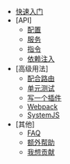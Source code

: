 * [快速入门](quick-start/quick-start.md)
* [API]
  - [配置](api/conf.md)
  - [服务](api/service.md)
  - [指令](api/directive.md)
  - [依赖注入](api/inject.md)
* [高级用法]
  - [配合路由](advanced/router.md)
  - [单元测试](advanced/unit-tests.md)  
  - [写一个插件](advanced/write-a-loader.md)  
  - [Webpack](advanced/webpack.md)
  - [SystemJS](advanced/systemjs.md)
* [其他]
  - [FAQ](other/faq.md)
  - [额外帮助](other/external-help.md)
  - [我想贡献](other/contribute.md)